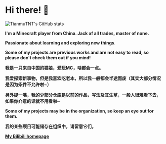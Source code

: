 # Hi there! 👋

![TianmuTNT's GitHub stats](https://rms.skymc.ink/api?username=TianmuTNT&show_icons=true)

**I'm a Minecraft player from China. Jack of all trades, master of none.**

**Passionate about learning and exploring new things.**

**Some of my projects are previous works and are not easy to read, so please don't check them out if you mind!**

**我是一只来自中国的猫娘，爱玩MC，啥都会一点。**

**我爱探索新事物，但是我喜欢吃老本，所以我一般都会半途而废（其实大部分情况是因为条件不允许啦~）**

**另外提一嘴，我的少部分仓库是以前的作品，写法及其生草，一般人很难看下去，如果你介意的话就不用看啦~**

**Some of my projects may be in the organization, so keep an eye out for them.**

**我的某些项目可能储存在组织中，请留意它们。**

**[My Bilibili homepage](https://space.bilibili.com/1674232182)**
